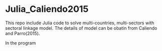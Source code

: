 # Julia_Caliendo2015

This repo include Julia code to solve multi-countries, multi-sectors with sectoral linkage model. The details of model can be obatin from Caliendo and Parro(2015).

In the program
